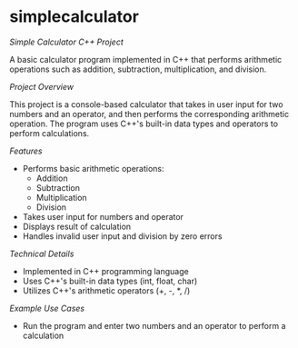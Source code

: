 # simplecalculator


*Simple Calculator C++ Project*

A basic calculator program implemented in C++ that performs arithmetic operations such as addition, subtraction, multiplication, and division.

*Project Overview*

This project is a console-based calculator that takes in user input for two numbers and an operator, and then performs the corresponding arithmetic operation. The program uses C++'s built-in data types and operators to perform calculations.

*Features*

- Performs basic arithmetic operations:
    - Addition
    - Subtraction
    - Multiplication
    - Division
- Takes user input for numbers and operator
- Displays result of calculation
- Handles invalid user input and division by zero errors

*Technical Details*

- Implemented in C++ programming language
- Uses C++'s built-in data types (int, float, char)
- Utilizes C++'s arithmetic operators (+, -, *, /)

*Example Use Cases*

- Run the program and enter two numbers and an operator to perform a calculation
